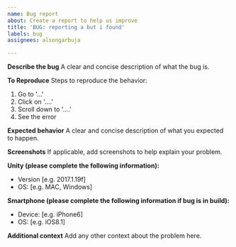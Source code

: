 ```yaml
---
name: Bug report
about: Create a report to help us improve
title: 'BUG: reporting a but i found'
labels: bug
assignees: alsongarbuja

---
```


**Describe the bug**
A clear and concise description of what the bug is.

**To Reproduce**
Steps to reproduce the behavior:
1. Go to '...'
2. Click on '....'
3. Scroll down to '....'
4. See the error

**Expected behavior**
A clear and concise description of what you expected to happen.

**Screenshots**
If applicable, add screenshots to help explain your problem.

**Unity (please complete the following information):**
- Version [e.g. 2017.1.19f] 
- OS: [e.g. MAC, Windows]

**Smartphone (please complete the following information if bug is in build):**
 - Device: [e.g. iPhone6]
 - OS: [e.g. iOS8.1]

**Additional context**
Add any other context about the problem here.
